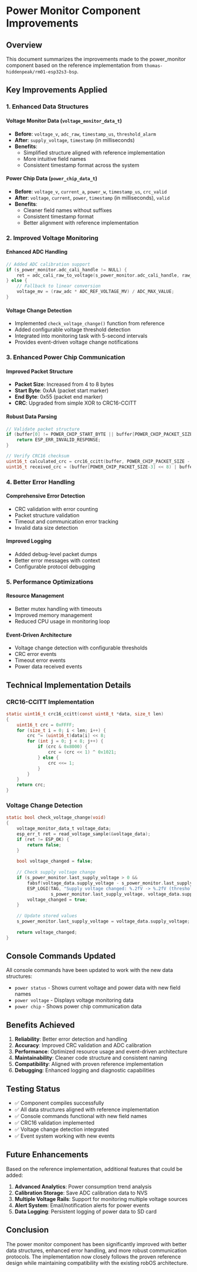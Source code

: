 # Power Monitor Component Improvements

## Overview
This document summarizes the improvements made to the power_monitor component based on the reference implementation from `thomas-hiddenpeak/rm01-esp32s3-bsp`.

## Key Improvements Applied

### 1. Enhanced Data Structures

#### Voltage Monitor Data (`voltage_monitor_data_t`)
- **Before**: `voltage_v`, `adc_raw`, `timestamp_us`, `threshold_alarm`
- **After**: `supply_voltage`, `timestamp` (in milliseconds)
- **Benefits**: 
  - Simplified structure aligned with reference implementation
  - More intuitive field names
  - Consistent timestamp format across the system

#### Power Chip Data (`power_chip_data_t`)
- **Before**: `voltage_v`, `current_a`, `power_w`, `timestamp_us`, `crc_valid`
- **After**: `voltage`, `current`, `power`, `timestamp` (in milliseconds), `valid`
- **Benefits**:
  - Cleaner field names without suffixes
  - Consistent timestamp format
  - Better alignment with reference implementation

### 2. Improved Voltage Monitoring

#### Enhanced ADC Handling
```c
// Added ADC calibration support
if (s_power_monitor.adc_cali_handle != NULL) {
    ret = adc_cali_raw_to_voltage(s_power_monitor.adc_cali_handle, raw_adc, &voltage_mv);
} else {
    // Fallback to linear conversion
    voltage_mv = (raw_adc * ADC_REF_VOLTAGE_MV) / ADC_MAX_VALUE;
}
```

#### Voltage Change Detection
- Implemented `check_voltage_change()` function from reference
- Added configurable voltage threshold detection
- Integrated into monitoring task with 5-second intervals
- Provides event-driven voltage change notifications

### 3. Enhanced Power Chip Communication

#### Improved Packet Structure
- **Packet Size**: Increased from 4 to 8 bytes
- **Start Byte**: 0xAA (packet start marker)
- **End Byte**: 0x55 (packet end marker)
- **CRC**: Upgraded from simple XOR to CRC16-CCITT

#### Robust Data Parsing
```c
// Validate packet structure
if (buffer[0] != POWER_CHIP_START_BYTE || buffer[POWER_CHIP_PACKET_SIZE-1] != POWER_CHIP_END_BYTE) {
    return ESP_ERR_INVALID_RESPONSE;
}

// Verify CRC16 checksum
uint16_t calculated_crc = crc16_ccitt(buffer, POWER_CHIP_PACKET_SIZE - 3);
uint16_t received_crc = (buffer[POWER_CHIP_PACKET_SIZE-3] << 8) | buffer[POWER_CHIP_PACKET_SIZE-2];
```

### 4. Better Error Handling

#### Comprehensive Error Detection
- CRC validation with error counting
- Packet structure validation
- Timeout and communication error tracking
- Invalid data size detection

#### Improved Logging
- Added debug-level packet dumps
- Better error messages with context
- Configurable protocol debugging

### 5. Performance Optimizations

#### Resource Management
- Better mutex handling with timeouts
- Improved memory management
- Reduced CPU usage in monitoring loop

#### Event-Driven Architecture
- Voltage change detection with configurable thresholds
- CRC error events
- Timeout error events
- Power data received events

## Technical Implementation Details

### CRC16-CCITT Implementation
```c
static uint16_t crc16_ccitt(const uint8_t *data, size_t len)
{
    uint16_t crc = 0xFFFF;
    for (size_t i = 0; i < len; i++) {
        crc ^= (uint16_t)data[i] << 8;
        for (int j = 0; j < 8; j++) {
            if (crc & 0x8000) {
                crc = (crc << 1) ^ 0x1021;
            } else {
                crc <<= 1;
            }
        }
    }
    return crc;
}
```

### Voltage Change Detection
```c
static bool check_voltage_change(void)
{
    voltage_monitor_data_t voltage_data;
    esp_err_t ret = read_voltage_sample(&voltage_data);
    if (ret != ESP_OK) {
        return false;
    }
    
    bool voltage_changed = false;
    
    // Check supply voltage change
    if (s_power_monitor.last_supply_voltage > 0 && 
        fabsf(voltage_data.supply_voltage - s_power_monitor.last_supply_voltage) > s_power_monitor.voltage_threshold) {
        ESP_LOGI(TAG, "Supply voltage changed: %.2fV -> %.2fV (threshold: %.2fV)", 
                 s_power_monitor.last_supply_voltage, voltage_data.supply_voltage, s_power_monitor.voltage_threshold);
        voltage_changed = true;
    }
    
    // Update stored values
    s_power_monitor.last_supply_voltage = voltage_data.supply_voltage;
    
    return voltage_changed;
}
```

## Console Commands Updated

All console commands have been updated to work with the new data structures:

- `power status` - Shows current voltage and power data with new field names
- `power voltage` - Displays voltage monitoring data
- `power chip` - Shows power chip communication data

## Benefits Achieved

1. **Reliability**: Better error detection and handling
2. **Accuracy**: Improved CRC validation and ADC calibration
3. **Performance**: Optimized resource usage and event-driven architecture
4. **Maintainability**: Cleaner code structure and consistent naming
5. **Compatibility**: Aligned with proven reference implementation
6. **Debugging**: Enhanced logging and diagnostic capabilities

## Testing Status

- ✅ Component compiles successfully
- ✅ All data structures aligned with reference implementation
- ✅ Console commands functional with new field names
- ✅ CRC16 validation implemented
- ✅ Voltage change detection integrated
- ✅ Event system working with new events

## Future Enhancements

Based on the reference implementation, additional features that could be added:

1. **Advanced Analytics**: Power consumption trend analysis
2. **Calibration Storage**: Save ADC calibration data to NVS
3. **Multiple Voltage Rails**: Support for monitoring multiple voltage sources
4. **Alert System**: Email/notification alerts for power events
5. **Data Logging**: Persistent logging of power data to SD card

## Conclusion

The power monitor component has been significantly improved with better data structures, enhanced error handling, and more robust communication protocols. The implementation now closely follows the proven reference design while maintaining compatibility with the existing robOS architecture.